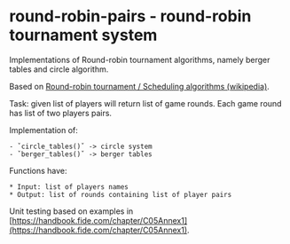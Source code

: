 # round-robin-pairs - round-robin tournament system

Implementations of Round-robin tournament algorithms, namely  berger tables and circle algorithm.

Based on [Round-robin tournament / Scheduling algorithms (wikipedia)](https://en.wikipedia.org/wiki/Round-robin_tournament#Scheduling_algorithm).

Task: given list of players will return list of game rounds. Each game round
has list of two players pairs.

Implementation of:

    - ˇcircle_tables()ˇ -> circle system
    - ˇberger_tables()ˇ -> berger tables

Functions have:

    * Input: list of players names
    * Output: list of rounds containing list of player pairs

Unit testing based on examples in [https://handbook.fide.com/chapter/C05Annex1](https://handbook.fide.com/chapter/C05Annex1).


